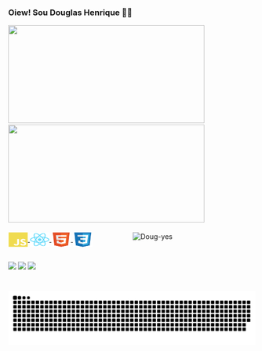 ### Oiew! Sou Douglas Henrique 🤘🏼

<div>
  <a href="https://github.com/DouglasH26">
  <img height="200em" width="400em" src="https://github-readme-stats.vercel.app/api?username=DouglasH26&show_icons=true&theme=chartreuse-dark&include_all_commits=true&count_private=true"/>
  <img height="200em" width="400em" src="https://github-readme-stats.vercel.app/api/top-langs/?username=DouglasH26&layout=compact&langs_count=7&theme=chartreuse-dark"/>
</div>

<div style="display: inline_block"><br>
  <img align="center" alt="Doug-Js" height="30" width="40" src="https://raw.githubusercontent.com/devicons/devicon/master/icons/javascript/javascript-plain.svg">
  <img align="center" alt="Doug-React" height="30" width="40" src="https://raw.githubusercontent.com/devicons/devicon/master/icons/react/react-original.svg">
  <img align="center" alt="Doug-HTML" height="30" width="40" src="https://raw.githubusercontent.com/devicons/devicon/master/icons/html5/html5-original.svg">
  <img align="center" alt="Doug-CSS" height="30" width="40" src="https://raw.githubusercontent.com/devicons/devicon/master/icons/css3/css3-original.svg">
  <img align="right" alt="Doug-yes" height="120em" width="250em" src="https://images.squarespace-cdn.com/content/v1/5c6c6c2cd74562a8dedfebeb/1552953614422-X4TOCSP0S52NXA6SUKG6/Peace-Sign.gif">
  </div>

  ##
  
  <div> 
  <a href="https://www.instagram.com/douglas_h2.3/" target="_blank"><img src="https://img.shields.io/badge/-Instagram-%23E4405F?style=for-the-badge&logo=instagram&logoColor=white" target="_blank"></a>
  <a href = "mailto:henrrique90@gmail.com"><img src="https://img.shields.io/badge/-Gmail-%23333?style=for-the-badge&logo=gmail&logoColor=white" target="_blank"></a>
  <a href="https://www.linkedin.com/in/douglash26?lipi=urn%3Ali%3Apage%3Ad_flagship3_profile_view_base_contact_details%3BKnvZnoAzS1uNB2%2BRweC9Rw%3D%3D" target="_blank"><img src="https://img.shields.io/badge/-LinkedIn-%230077B5?style=for-the-badge&logo=linkedin&logoColor=white" target="_blank"></a> 
 
  ![Snake animation](https://github.com/DouglasH26/DouglasH26/blob/output/github-contribution-grid-snake.svg)
    
  </div>
